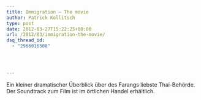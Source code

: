 ```yaml
---
title: Immigration – The movie
author: Patrick Kollitsch
type: post
date: 2012-03-27T15:22:25+00:00
url: /2012/03/immigration-the-movie/
dsq_thread_id:
  - "2966016508"




---
```

<div class="media video">
</div>

Ein kleiner dramatischer Überblick über des Farangs liebste Thai-Behörde. Der Soundtrack zum Film ist im örtlichen Handel erhältlich.